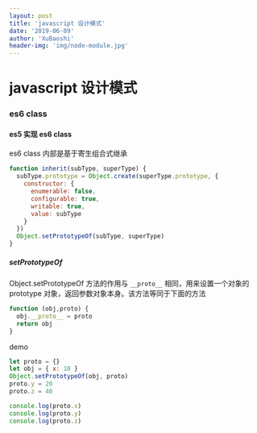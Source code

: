 ```yaml
---
layout: post
title: 'javascript 设计模式'
date: '2019-06-09'
author: 'XuBaoshi'
header-img: 'img/node-module.jpg'
---
```


# javascript 设计模式



### es6 class

#### es5 实现 es6 class

es6 class 内部是基于寄生组合式继承

```javascript
function inherit(subType, superType) {
  subType.prototype = Object.create(superType.prototype, {
    constructor: {
      enumerable: false,
      configurable: true,
      writable: true,
      value: subType
    }
  })
  Object.setPrototypeOf(subType, superType)
}
```

##### setPrototypeOf

Object.setPrototypeOf 方法的作用与 `__proto__` 相同，用来设置一个对象的 prototype 对象，返回参数对象本身。该方法等同于下面的方法

```javascript
function (obj,proto) {
  obj.__proto__ = proto
  return obj
}
```

demo

```javascript
let proto = {}
let obj = { x: 10 }
Object.setPrototypeOf(obj, proto)
proto.y = 20
proto.z = 40

console.log(proto.x)
console.log(proto.y)
console.log(proto.z)
```
